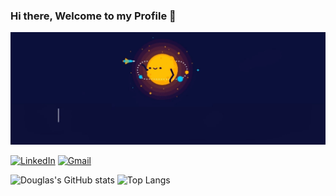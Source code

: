 ### Hi there, Welcome to my Profile 👋

<img src="background_presentation.gif" alt="Gif com a apresentação principal">

[![LinkedIn](https://img.shields.io/badge/LinkedIn-0077B5?style=for-the-badge&logo=linkedin&logoColor=white)](https://www.linkedin.com/in/douglas-yugo/)
[![Gmail](https://img.shields.io/badge/Gmail-D14836?style=for-the-badge&logo=gmail&logoColor=white)](douglasymide@gmail.com)


![Douglas's GitHub stats](https://github-readme-stats.vercel.app/api?username=DouglasIde&show_icons=true&size_weight=0.5&count_weight=0.5&theme=tokyonight&)
![Top Langs](https://github-readme-stats.vercel.app/api/top-langs/?username=DouglasIde&size_weight=0.5&count_weight=0.5&theme=tokyonight)

